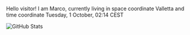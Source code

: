 Hello visitor! I am Marco, currently living in space coordinate Valletta and time coordinate Tuesday, 1 October, 02:14 CEST

![GitHub Stats](https://github-readme-stats.vercel.app/api?username=OxMarco)
